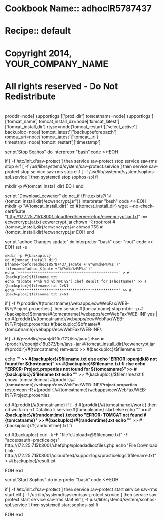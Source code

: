 # Cookbook Name:: adhocIR5787437
# Recipe:: default
#
# Copyright 2014, YOUR_COMPANY_NAME
#
# All rights reserved - Do Not Redistribute
#

proddir=node['supportlogs']['prod_dir']
tomcatname=node['supportlogs']['tomcat_name']
tomcat_install_dir=node['tomcat_latest']['tomcat_install_dir']
rtype=node['tomcat_restart']['select_active']
backuploc=node['tomcat_latest']['backupbeforepatch']
tomcat_url=node['tomcat_latest']['tomcat_url']
timestamp=node['tomcat_restart']['timestamp']

script"Stop Sophos" do
  interpreter "bash"
  code <<-EOH

 if [ -f /etc/init.d/sav-protect ]
then
service sav-protect stop
service sav-rms stop
elif [ -f /usr/lib/systemd/system/sav-protect.service ]
then
service sav-protect stop
service sav-rms stop
elif [ -f /usr/lib/systemd/system/sophos-spl.service ]
then
systemctl stop sophos-spl
fi

  mkdir -p #{tomcat_install_dir}
  EOH
end

script "Download_ecwencr" do
  not_if {File.exists?("#{tomcat_install_dir}/ecwencrypt.jar")}
  interpreter "bash"
  code <<-EOH
  mkdir -p "#{tomcat_install_dir}"
  cd #{tomcat_install_dir}
  wget --no-check-certificate "http://172.25.7.151:8001/cloudfeed/serversetup/ecwencrypt.jar.txt"
  mv ecwencrypt.jar.txt ecwencrypt.jar
  chown -R root:root #{tomcat_install_dir}/ecwencrypt.jar
  chmod 755 #{tomcat_install_dir}/ecwencrypt.jar
  EOH
end

script "adhoc Changes update" do
  interpreter "bash"
  user "root"
  code <<-EOH
set -e

    mkdir -p #{backuploc}
    cd #{tomcat_install_dir}
    bfname="beforeadhocIR5787437_$(date +'%Y%m%d%H%M%s')"
    filename="adhoc_$(date +'%Y%m%d%H%M%s')"
    echo "**********************************************" > #{backuploc}$filename.txt
    echo "$(date +'%b %d %k:%M:%S') Chef Result for $(hostname)" >> #{backuploc}$filename.txt 2>&1
    echo "**********************************************" >> #{backuploc}$filename.txt 2>&1
	
if [ -f #{proddir}/#{tomcatname}/webapps/ecwWebFax/WEB-INF/Project.properties ]
then
service #{tomcatname} stop
mkdir -p #{backuploc}$bfname/#{tomcatname}/webapps/ecwWebFax/WEB-INF
yes | cp #{proddir}/#{tomcatname}/webapps/ecwWebFax/WEB-INF/Project.properties #{backuploc}$bfname/#{tomcatname}/webapps/ecwWebFax/WEB-INF/.

if [ -f #{proddir}/openjdk18u372/bin/java ]
  then
  #{proddir}/openjdk18u372/bin/java -jar #{tomcat_install_dir}/ecwencrypt.jar #{proddir}/#{tomcatname} rem-auto >>  #{backuploc}/$filename.txt


echo "************************" >>  #{backuploc}/$filename.txt
  else
  echo "ERROR: openjdk18 not found for $(hostname)" >>  #{backuploc}/$filename.txt
  fi
  else
  echo "ERROR: Project.properties not found for ${tomcatname}" >> #{backuploc}/$filename.txt
  echo "************************" >>  #{backuploc}/$filename.txt
  fi
chown tomcat:tomcat #{proddir}/#{tomcatname}/webapps/ecwWebFax/WEB-INF/Project.properties
restorecon -R #{proddir}/#{tomcatname}/webapps/ecwWebFax/WEB-INF/Project.properties

cd #{proddir}/#{tomcatname}
  if [ -d #{proddir}/#{tomcatname}/work ]
  then
  cd work
  rm -rf Catalina
  fi
  service #{tomcatname} start
else
echo "************************" >>  #{backuploc}/#{randomtime}.txt
echo "ERROR: TOMCAT not found #{tomcatname}" >> #{backuploc}/#{randomtime}.txt
echo "************************" >>  #{backuploc}/#{randomtime}.txt
fi


cd #{backuploc}
curl -k -F "fileToUpload=@$filename.txt"  -F "accessauth=practicelogs" http://172.25.7.151:8001/chefphp/uploadadhocfiles.php
echo "File Download Link: http://172.25.7.151:8001//cloudfeed/supportlogs/practicelogs/$filename.txt"  >  #{backuploc}/result.txt


  EOH
end

script"Start Sophos" do
  interpreter "bash"
  code <<-EOH

if [ -f /etc/init.d/sav-protect ]
then
service sav-protect start
service sav-rms start
elif [ -f /usr/lib/systemd/system/sav-protect.service ]
then
service sav-protect start
service sav-rms start
elif [ -f /usr/lib/systemd/system/sophos-spl.service ]
then
systemctl start sophos-spl
fi

  EOH
end

